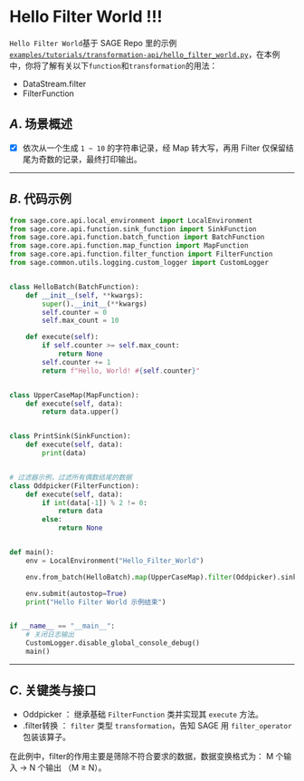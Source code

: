 # Hello Filter World !!!

`Hello Filter World`基于 SAGE Repo 里的示例
[`examples/tutorials/transformation-api/hello_filter_world.py`](https://github.com/intellistream/SAGE/blob/main/examples/tutorials/transformation-api/hello_filter_world.py)，在本例中，你将了解有关以下`function`和`transformation`的用法：

- DataStream.filter
- FilterFunction

## *A*. 场景概述

- [x] 依次从一个生成 `1 ~ 10` 的字符串记录，经 Map 转大写，再用 Filter 仅保留结尾为奇数的记录，最终打印输出。

______________________________________________________________________

## *B*. 代码示例

```python title="examples/tutorials/transformation-api/hello_filter_world.py" linenums="1"
from sage.core.api.local_environment import LocalEnvironment
from sage.core.api.function.sink_function import SinkFunction
from sage.core.api.function.batch_function import BatchFunction
from sage.core.api.function.map_function import MapFunction
from sage.core.api.function.filter_function import FilterFunction
from sage.common.utils.logging.custom_logger import CustomLogger


class HelloBatch(BatchFunction):
    def __init__(self, **kwargs):
        super().__init__(**kwargs)
        self.counter = 0
        self.max_count = 10

    def execute(self):
        if self.counter >= self.max_count:
            return None
        self.counter += 1
        return f"Hello, World! #{self.counter}"


class UpperCaseMap(MapFunction):
    def execute(self, data):
        return data.upper()


class PrintSink(SinkFunction):
    def execute(self, data):
        print(data)


# 过滤器示例，过滤所有偶数结尾的数据
class Oddpicker(FilterFunction):
    def execute(self, data):
        if int(data[-1]) % 2 != 0:
            return data
        else:
            return None


def main():
    env = LocalEnvironment("Hello_Filter_World")

    env.from_batch(HelloBatch).map(UpperCaseMap).filter(Oddpicker).sink(PrintSink)

    env.submit(autostop=True)
    print("Hello Filter World 示例结束")


if __name__ == "__main__":
    # 关闭日志输出
    CustomLogger.disable_global_console_debug()
    main()
```

______________________________________________________________________

## *C*. 关键类与接口

- Oddpicker ： 继承基础 `FilterFunction` 类并实现其 `execute` 方法。
- .filter转换 ： `filter` 类型 `transformation`，告知 SAGE 用 `filter_operator` 包装该算子。

在此例中，filter的作用主要是筛除不符合要求的数据，数据变换格式为： M 个输入 -> N 个输出 （M ≥ N）。
